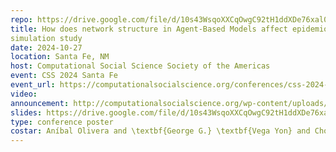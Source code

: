 ```yaml
---
repo: https://drive.google.com/file/d/10s43WsqoXXCqOwgC92tH1ddXDe76xal0/view
title: How does network structure in Agent-Based Models affect epidemiological parameters? A large
simulation study
date: 2024-10-27
location: Santa Fe, NM
host: Computational Social Science Society of the Americas
event: CSS 2024 Santa Fe
event_url: https://computationalsocialscience.org/conferences/css-2024-santa-fe/
video:
announcement: http://computationalsocialscience.org/wp-content/uploads/2024/10/CSS2024ConferenceSchedule_Final.docx.pdf
slides: https://drive.google.com/file/d/10s43WsqoXXCqOwgC92tH1ddXDe76xal0/view
type: conference poster
costar: Aníbal Olivera and \textbf{George G.} \textbf{Vega Yon} and Chong Zhang and Alun Thomas and Matthew Samore and Karim Khader
---
```


